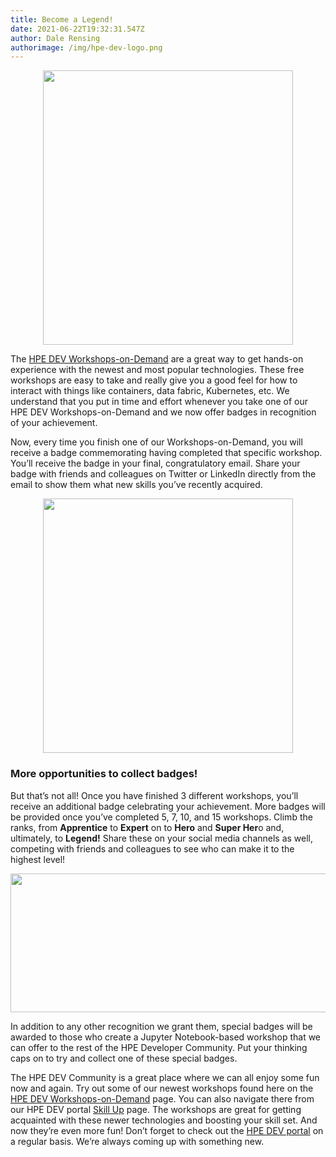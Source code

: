 ```yaml
---
title: Become a Legend!
date: 2021-06-22T19:32:31.547Z
author: Dale Rensing
authorimage: /img/hpe-dev-logo.png
---
```

<center><img src="/img/15_workshops_legend_no_bg-img1.png" width="400" height="439"></center>

The [HPE DEV Workshops-on-Demand](/hackshack/workshops) are a great way to get hands-on experience with the newest and most popular technologies. These free workshops are easy to take and really give you a good feel for how to interact with things like containers, data fabric, Kubernetes, etc. We understand that you put in time and effort whenever you take one of our HPE DEV Workshops-on-Demand and we now offer badges in recognition of your achievement.

Now, every time you finish one of our Workshops-on-Demand, you will receive a badge commemorating having completed that specific workshop. You’ll receive the badge in your final, congratulatory email. Share your badge with friends and colleagues on Twitter or LinkedIn directly from the email to show them what new skills you’ve recently acquired.

<center><img src="/img/data_fabric_no_bg-img2.png" width="400" height="407"></center>

### More opportunities to collect badges!

But that’s not all! Once you have finished 3 different workshops, you’ll receive an additional badge celebrating your achievement. More badges will be provided once you’ve completed 5, 7, 10, and 15 workshops. Climb the ranks, from **Apprentice** to **Expert** on to **Hero** and **Super Her**o and, ultimately, to **Legend!** Share these on your social media channels as well, competing with friends and colleagues to see who can make it to the highest level!

<center><img src="/img/complete_set_of_option_2-img3.png" width="1000" height="222"></center>

In addition to any other recognition we grant them, special badges will be awarded to those who create a Jupyter Notebook-based workshop that we can offer to the rest of the HPE Developer Community. Put your thinking caps on to try and collect one of these special badges.

The HPE DEV Community is a great place where we can all enjoy some fun now and again. Try out some of our newest workshops found here on the [HPE DEV Workshops-on-Demand](/hackshack/workshops) page. You can also navigate there from our HPE DEV portal [Skill Up](https://developer.hpe.com/skillup) page. The workshops are great for getting acquainted with these newer technologies and boosting your skill set. And now they’re even more fun! Don’t forget to check out the [HPE DEV portal](https://developer.hpe.com/) on a regular basis. We’re always coming up with something new.